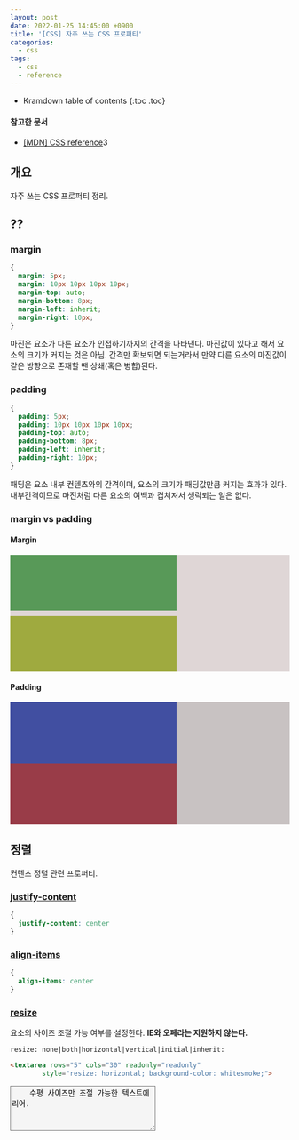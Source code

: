```yaml
---
layout: post
date: 2022-01-25 14:45:00 +0900
title: '[CSS] 자주 쓰는 CSS 프로퍼티'
categories:
  - css
tags:
  - css
  - reference
---
```


* Kramdown table of contents
{:toc .toc}

#### 참고한 문서

- [\[MDN\] CSS reference](https://developer.mozilla.org/en-US/docs/Web/CSS/Reference)3

## 개요

자주 쓰는 CSS 프로퍼티 정리.

## ??

### margin

```css
{
  margin: 5px;
  margin: 10px 10px 10px 10px;
  margin-top: auto;
  margin-bottom: 8px;
  margin-left: inherit;
  margin-right: 10px;
}
```

마진은 요소가 다른 요소가 인접하기까지의 간격을 나타낸다. 마진값이 있다고 해서 요소의 크기가 커지는 것은 아님. 간격만 확보되면 되는거라서 만약 다른 요소의 마진값이 같은 방향으로 존재할 땐 상쇄(혹은 병합)된다.

### padding

```css
{
  padding: 5px;
  padding: 10px 10px 10px 10px;
  padding-top: auto;
  padding-bottom: 8px;
  padding-left: inherit;
  padding-right: 10px;
}
```

패딩은 요소 내부 컨텐츠와의 간격이며, 요소의 크기가 패딩값만큼 커지는 효과가 있다. 내부간격이므로 마진처럼 다른 요소의 여백과 겹쳐져서 생략되는 일은 없다.

### margin vs padding

<h4>Margin</h4>
<div style="background-color: rgb(223, 214, 214);">
  <div style="width: 300px; height: 100px; background-color: rgb(88, 153, 88);
      margin-bottom: 10px 10px;">
  </div>
  <div style="width: 300px; height: 100px; background-color: rgb(159, 170, 63);
      margin-top: 10px;">
  </div>
</div>

<h4>Padding</h4>
<div style="background-color: rgb(200, 194, 194);">
  <div style="width: 300px; height: 100px; background-color: rgb(65, 79, 161);
      padding-bottom: 10px;">
  </div>
  <div style="width: 300px; height: 100px; background-color: rgb(153, 60, 72);
      padding-top: 10px;">
  </div>
</div>

## 정렬

컨텐츠 정렬 관련 프로퍼티.

### [justify-content](https://developer.mozilla.org/en-US/docs/Web/CSS/justify-content)

```css
{
  justify-content: center
}
```

### [align-items](https://developer.mozilla.org/en-US/docs/Web/CSS/align-items)

```css
{
  align-items: center
}
```

### [resize](http://www.w3schools.com/cssref/css3_pr_resize.asp)

요소의 사이즈 조절 가능 여부를 설정한다. **IE와 오페라는 지원하지 않는다.**

```
resize: none|both|horizontal|vertical|initial|inherit:
```

```html
<textarea rows="5" cols="30" readonly="readonly"
        style="resize: horizontal; background-color: whitesmoke;">
```

<div class="outline">
    <textarea rows="5" cols="30" readonly="readonly" style="resize: horizontal; background-color: whitesmoke;">
    수평 사이즈만 조절 가능한 텍스트에리어.
    </textarea>
</div>

